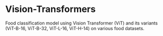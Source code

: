 # Vision-Transformers
Food classification model using Vision Transformer (ViT) and its variants (ViT-B-16, ViT-B-32, ViT-L-16, ViT-H-14) on various food datasets.
